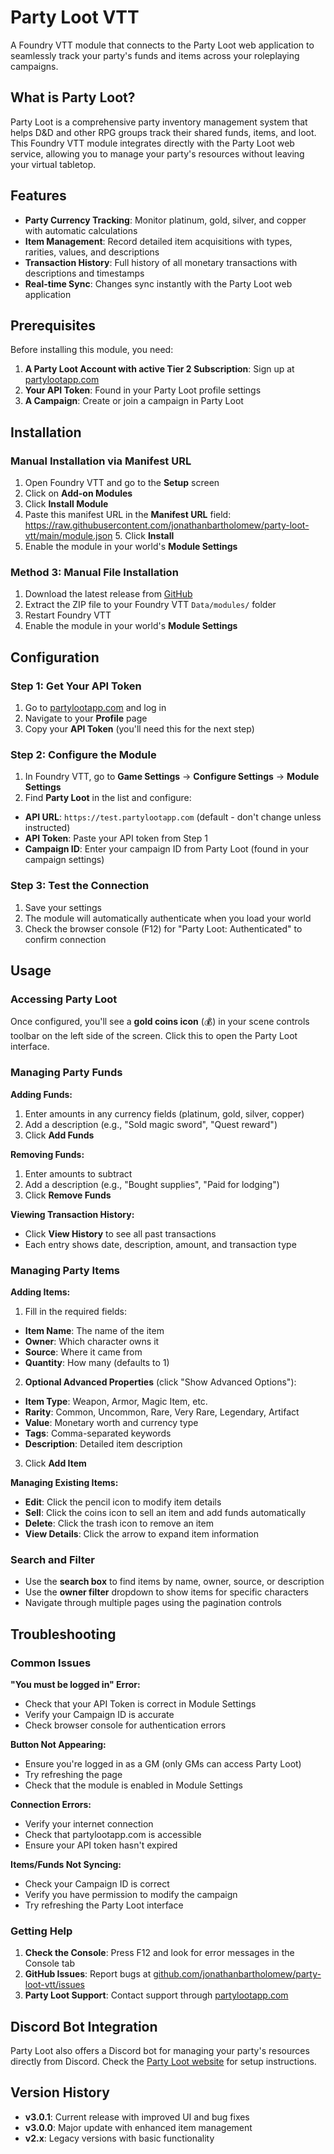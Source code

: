 # Party Loot VTT

A Foundry VTT module that connects to the Party Loot web application to seamlessly track your party's funds and items across your roleplaying campaigns.

## What is Party Loot?

Party Loot is a comprehensive party inventory management system that helps D&D and other RPG groups track their shared funds, items, and loot. This Foundry VTT module integrates directly with the Party Loot web service, allowing you to manage your party's resources without leaving your virtual tabletop.

## Features

- **Party Currency Tracking**: Monitor platinum, gold, silver, and copper with automatic calculations
- **Item Management**: Record detailed item acquisitions with types, rarities, values, and descriptions
- **Transaction History**: Full history of all monetary transactions with descriptions and timestamps
- **Real-time Sync**: Changes sync instantly with the Party Loot web application

## Prerequisites

Before installing this module, you need:

1. **A Party Loot Account with active Tier 2 Subscription**: Sign up at [partylootapp.com](https://www.partylootapp.com)
2. **Your API Token**: Found in your Party Loot profile settings
3. **A Campaign**: Create or join a campaign in Party Loot

## Installation

### Manual Installation via Manifest URL

1. Open Foundry VTT and go to the **Setup** screen
2. Click on **Add-on Modules**
3. Click **Install Module**
4. Paste this manifest URL in the **Manifest URL** field:
   https://raw.githubusercontent.com/jonathanbartholomew/party-loot-vtt/main/module.json 5. Click **Install**
5. Enable the module in your world's **Module Settings**

### Method 3: Manual File Installation

1. Download the latest release from [GitHub](https://github.com/jonathanbartholomew/party-loot-vtt/releases)
2. Extract the ZIP file to your Foundry VTT `Data/modules/` folder
3. Restart Foundry VTT
4. Enable the module in your world's **Module Settings**

## Configuration

### Step 1: Get Your API Token

1. Go to [partylootapp.com](https://www.partylootapp.com) and log in
2. Navigate to your **Profile** page
3. Copy your **API Token** (you'll need this for the next step)

### Step 2: Configure the Module

1. In Foundry VTT, go to **Game Settings** → **Configure Settings** → **Module Settings**
2. Find **Party Loot** in the list and configure:

- **API URL**: `https://test.partylootapp.com` (default - don't change unless instructed)
- **API Token**: Paste your API token from Step 1
- **Campaign ID**: Enter your campaign ID from Party Loot (found in your campaign settings)

### Step 3: Test the Connection

1. Save your settings
2. The module will automatically authenticate when you load your world
3. Check the browser console (F12) for "Party Loot: Authenticated" to confirm connection

## Usage

### Accessing Party Loot

Once configured, you'll see a **gold coins icon** (💰) in your scene controls toolbar on the left side of the screen. Click this to open the Party Loot interface.

### Managing Party Funds

**Adding Funds:**

1. Enter amounts in any currency fields (platinum, gold, silver, copper)
2. Add a description (e.g., "Sold magic sword", "Quest reward")
3. Click **Add Funds**

**Removing Funds:**

1. Enter amounts to subtract
2. Add a description (e.g., "Bought supplies", "Paid for lodging")
3. Click **Remove Funds**

**Viewing Transaction History:**

- Click **View History** to see all past transactions
- Each entry shows date, description, amount, and transaction type

### Managing Party Items

**Adding Items:**

1. Fill in the required fields:

- **Item Name**: The name of the item
- **Owner**: Which character owns it
- **Source**: Where it came from
- **Quantity**: How many (defaults to 1)

2. **Optional Advanced Properties** (click "Show Advanced Options"):

- **Item Type**: Weapon, Armor, Magic Item, etc.
- **Rarity**: Common, Uncommon, Rare, Very Rare, Legendary, Artifact
- **Value**: Monetary worth and currency type
- **Tags**: Comma-separated keywords
- **Description**: Detailed item description

3. Click **Add Item**

**Managing Existing Items:**

- **Edit**: Click the pencil icon to modify item details
- **Sell**: Click the coins icon to sell an item and add funds automatically
- **Delete**: Click the trash icon to remove an item
- **View Details**: Click the arrow to expand item information

### Search and Filter

- Use the **search box** to find items by name, owner, source, or description
- Use the **owner filter** dropdown to show items for specific characters
- Navigate through multiple pages using the pagination controls

## Troubleshooting

### Common Issues

**"You must be logged in" Error:**

- Check that your API Token is correct in Module Settings
- Verify your Campaign ID is accurate
- Check browser console for authentication errors

**Button Not Appearing:**

- Ensure you're logged in as a GM (only GMs can access Party Loot)
- Try refreshing the page
- Check that the module is enabled in Module Settings

**Connection Errors:**

- Verify your internet connection
- Check that partylootapp.com is accessible
- Ensure your API token hasn't expired

**Items/Funds Not Syncing:**

- Check your Campaign ID is correct
- Verify you have permission to modify the campaign
- Try refreshing the Party Loot interface

### Getting Help

1. **Check the Console**: Press F12 and look for error messages in the Console tab
2. **GitHub Issues**: Report bugs at [github.com/jonathanbartholomew/party-loot-vtt/issues](https://github.com/jonathanbartholomew/party-loot-vtt/issues)
3. **Party Loot Support**: Contact support through [partylootapp.com](https://www.partylootapp.com)

## Discord Bot Integration

Party Loot also offers a Discord bot for managing your party's resources directly from Discord. Check the [Party Loot website](https://www.partylootapp.com) for setup instructions.

## Version History

- **v3.0.1**: Current release with improved UI and bug fixes
- **v3.0.0**: Major update with enhanced item management
- **v2.x**: Legacy versions with basic functionality
